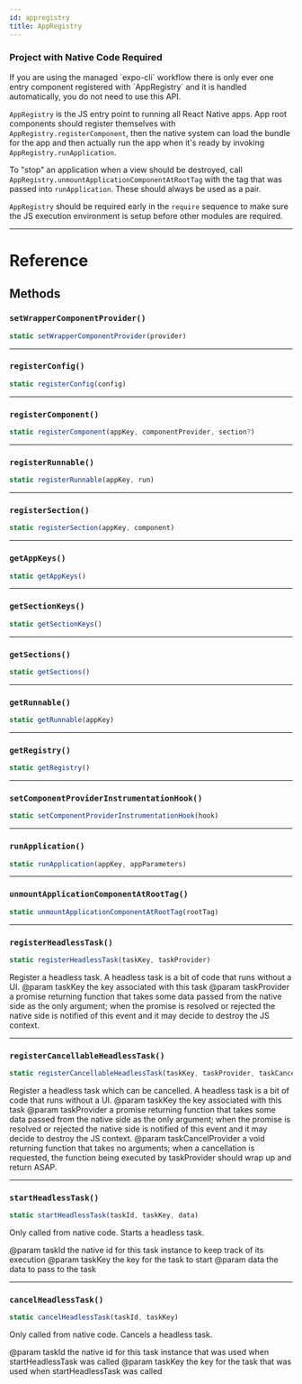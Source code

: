 ```yaml
---
id: appregistry
title: AppRegistry
---
```


<div class="banner-native-code-required">
  <h3>Project with Native Code Required</h3>
  <p>
    If you are using the managed `expo-cli` workflow there is only ever one entry component registered with `AppRegistry` and it is handled automatically, you do not need to use this API.
  </p>
</div>

`AppRegistry` is the JS entry point to running all React Native apps. App root components should register themselves with `AppRegistry.registerComponent`, then the native system can load the bundle for the app and then actually run the app when it's ready by invoking `AppRegistry.runApplication`.

To "stop" an application when a view should be destroyed, call `AppRegistry.unmountApplicationComponentAtRootTag` with the tag that was passed into `runApplication`. These should always be used as a pair.

`AppRegistry` should be required early in the `require` sequence to make sure the JS execution environment is setup before other modules are required.

---

# Reference

## Methods

### `setWrapperComponentProvider()`

```jsx
static setWrapperComponentProvider(provider)
```

---

### `registerConfig()`

```jsx
static registerConfig(config)
```

---

### `registerComponent()`

```jsx
static registerComponent(appKey, componentProvider, section?)
```

---

### `registerRunnable()`

```jsx
static registerRunnable(appKey, run)
```

---

### `registerSection()`

```jsx
static registerSection(appKey, component)
```

---

### `getAppKeys()`

```jsx
static getAppKeys()
```

---

### `getSectionKeys()`

```jsx
static getSectionKeys()
```

---

### `getSections()`

```jsx
static getSections()
```

---

### `getRunnable()`

```jsx
static getRunnable(appKey)
```

---

### `getRegistry()`

```jsx
static getRegistry()
```

---

### `setComponentProviderInstrumentationHook()`

```jsx
static setComponentProviderInstrumentationHook(hook)
```

---

### `runApplication()`

```jsx
static runApplication(appKey, appParameters)
```

---

### `unmountApplicationComponentAtRootTag()`

```jsx
static unmountApplicationComponentAtRootTag(rootTag)
```

---

### `registerHeadlessTask()`

```jsx
static registerHeadlessTask(taskKey, taskProvider)
```

Register a headless task. A headless task is a bit of code that runs without a UI. @param taskKey the key associated with this task @param taskProvider a promise returning function that takes some data passed from the native side as the only argument; when the promise is resolved or rejected the native side is notified of this event and it may decide to destroy the JS context.

---

### `registerCancellableHeadlessTask()`

```jsx
static registerCancellableHeadlessTask(taskKey, taskProvider, taskCancelProvider)
```

Register a headless task which can be cancelled. A headless task is a bit of code that runs without a UI. @param taskKey the key associated with this task @param taskProvider a promise returning function that takes some data passed from the native side as the only argument; when the promise is resolved or rejected the native side is notified of this event and it may decide to destroy the JS context. @param taskCancelProvider a void returning function that takes no arguments; when a cancellation is requested, the function being executed by taskProvider should wrap up and return ASAP.

---

### `startHeadlessTask()`

```jsx
static startHeadlessTask(taskId, taskKey, data)
```

Only called from native code. Starts a headless task.

@param taskId the native id for this task instance to keep track of its execution @param taskKey the key for the task to start @param data the data to pass to the task

---

### `cancelHeadlessTask()`

```jsx
static cancelHeadlessTask(taskId, taskKey)
```

Only called from native code. Cancels a headless task.

@param taskId the native id for this task instance that was used when startHeadlessTask was called @param taskKey the key for the task that was used when startHeadlessTask was called
